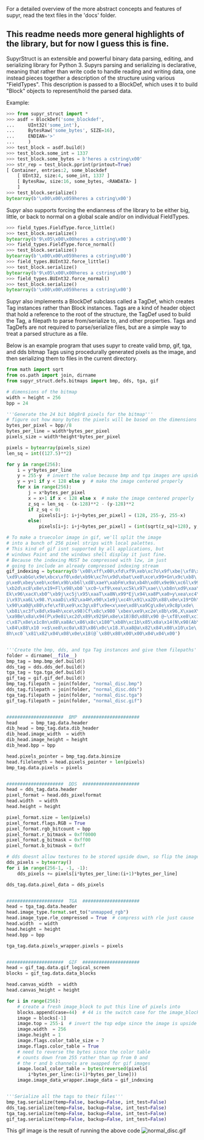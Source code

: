 For a detailed overview of the more abstract concepts and
features of supyr, read the text files in the 'docs' folder.

This readme needs more general highlights of the library, but for now I guess this is fine.
-------------------------------------------------------------------------------

SupyrStruct is an extensible and powerful binary data parsing, editing,
and serializing library for Python 3. Supyrs parsing and serializing is
declarative, meaning that rather than write code to handle reading and
writing data, one instead pieces together a description of the structure
using various "FieldTypes". This description is passed to a BlockDef,
which uses it to build "Block" objects to represent/hold the parsed data.


Example:

```python
>>> from supyr_struct import *
>>> asdf = BlockDef('some_blockdef',
...     UInt32('some_int'),
...     BytesRaw('some_bytes', SIZE=16),
...     ENDIAN='>'
...     )
>>> test_block = asdf.build()
>>> test_block.some_int = 1337
>>> test_block.some_bytes = b'heres a cstring\x00'
>>> str_rep = test_block.pprint(printout=True)
[ Container, entries:2, some_blockdef
    [ UInt32, size:4, some_int, 1337 ]
    [ BytesRaw, size:16, some_bytes, <RAWDATA> ]
    ]
>>> test_block.serialize()
bytearray(b'\x00\x00\x059heres a cstring\x00')
```


Supyr also supports forcing the endianness of the library to be either big,
little, or back to normal on a global scale and/or on individual FieldTypes.

```python
>>> field_types.FieldType.force_little()
>>> test_block.serialize()
bytearray(b'9\x05\x00\x00heres a cstring\x00')
>>> field_types.FieldType.force_normal()
>>> test_block.serialize()
bytearray(b'\x00\x00\x059heres a cstring\x00')
>>> field_types.BUInt32.force_little()
>>> test_block.serialize()
bytearray(b'9\x05\x00\x00heres a cstring\x00')
>>> field_types.BUInt32.force_normal()
>>> test_block.serialize()
bytearray(b'\x00\x00\x059heres a cstring\x00')
```


Supyr also implements a BlockDef subclass called a TagDef,
which creates Tag instances rather than Block instances.
Tags are a kind of header object that hold a reference to
the root of the structure, the TagDef used to build the Tag, 
a filepath to parse from/serialize to, and other properties.
Tags and TagDefs are not required to parse/serialize files,
but are a simple way to treat a parsed structure as a file.


Below is an example program that uses supyr to create valid bmp, gif,
tga, and dds bitmap Tags using procedurally generated pixels as the
image, and then serializing them to files in the current directory.

```python
from math import sqrt
from os.path import join, dirname
from supyr_struct.defs.bitmaps import bmp, dds, tga, gif

# dimensions of the bitmap
width = height = 256
bpp = 24

'''Generate the 24 bit b8g8r8 pixels for the bitmap'''
# figure out how many bytes the pixels will be based on the dimensions
bytes_per_pixel = bpp//8
bytes_per_line = width*bytes_per_pixel
pixels_size = width*height*bytes_per_pixel

pixels = bytearray(pixels_size)
len_sq = int((127.5)**2)

for y in range(256):
    i = y*bytes_per_line
    y = 255-y  # invert the value because bmp and tga images are upside-down
    y = y+1 if y < 128 else y  # make the image centered properly
    for x in range(256):
        j = x*bytes_per_pixel
        x = x+1 if x < 128 else x  # make the image centered properly
        z_sq = len_sq - (x-128)**2 - (y-128)**2
        if z_sq < 0:
            pixels[i+j: i+j+bytes_per_pixel] = (128, 255-y, 255-x)
        else:
            pixels[i+j: i+j+bytes_per_pixel] = (int(sqrt(z_sq)+128), y, x)

# To make a truecolor image in gif, we'll split the image
# into a bunch of 256 pixel strips with local palettes.
# This kind of gif isnt supported by all applications, but
# windows Paint and the windows shell display it just fine.
# Because the indexing MUST be compressed with lzw, im just
# going to include an already compressed indexing stream
gif_indexing = bytearray(b'\x08\xff\x00\xfd\xf9\xeb\xc7o\x9f\xbe|\xf8\xee\
\xd9\xabGo\x9e\xbcx\xf0\xde\xb9k\xc7n\x9d\xbat\xe8\xce\x99+Gn\x9c\xb8\
p\xe0\xbey\xeb\xc6m\x9b\xb6l\xd8\xaeY\xabFm\x9a\xb4h\xd0\x9e9k\xc6l\x99\
\xb2d\xc8\x8e\x19+Fl\x98\xb0`\xc0~\xf9\xea\xc5k\x97\xae\\\xb8n\xd9\xaa\
Ek\x96\xacX\xb0^\xb9j\xc5j\x95\xaaT\xa8N\x99*Ej\x94\xa8P\xa0>y\xea\xc4\
i\x93\xa6L\x98.Y\xaaDi\x92\xa4H\x90\x1e9j\xc4h\x91\xa2D\x88\x0e\x19*Dh\
\x90\xa0@\x80\xfe\xf8\xe9\xc3g\x8f\x9e<x\xee\xd8\xa9Cg\x8e\x9c8p\xde\
\xb8i\xc3f\x8d\x9a4h\xce\x98)Cf\x8c\x980`\xbex\xe9\xc2e\x8b\x96,X\xaeX\
\xa9Be\x8a\x94(P\x9e8i\xc2d\x89\x92$H\x8e\x18)Bd\x88\x90 @~\xf8\xe8\xc1\
c\x87\x8e\x1c8n\xd8\xa8Ac\x86\x8c\x180^\xb8h\xc1b\x85\x8a\x14(N\x98(Ab\
\x84\x88\x10 >x$\xe8\xc0a\x83\x86\x0c\x18.X\xa8@a\x82\x84\x08\x10\x1e\
8h\xc0`\x81\x82\x04\x08\x0e\x18(@`\x80\x80\x00\x00\x04\x04\x00')


'''Create the bmp, dds, and tga Tag instances and give them filepaths'''
folder = dirname(__file__)
bmp_tag = bmp.bmp_def.build()
dds_tag = dds.dds_def.build()
tga_tag = tga.tga_def.build()
gif_tag = gif.gif_def.build()
bmp_tag.filepath = join(folder, "normal_disc.bmp")
dds_tag.filepath = join(folder, "normal_disc.dds")
tga_tag.filepath = join(folder, "normal_disc.tga")
gif_tag.filepath = join(folder, "normal_disc.gif")


#####################  BMP  #####################
head     = bmp_tag.data.header
dib_head = bmp_tag.data.dib_header
dib_head.image_width  = width
dib_head.image_height = height
dib_head.bpp = bpp

head.pixels_pointer = bmp_tag.data.binsize
head.filelength = head.pixels_pointer + len(pixels)
bmp_tag.data.pixels = pixels


#####################  DDS  #####################
head = dds_tag.data.header
pixel_format = head.dds_pixelformat
head.width  = width
head.height = height

pixel_format.size = len(pixels)
pixel_format.flags.RGB = True
pixel_format.rgb_bitcount = bpp
pixel_format.r_bitmask = 0xff0000
pixel_format.g_bitmask = 0xff00
pixel_format.b_bitmask = 0xff

# dds doesnt allow textures to be stored upside down, so flip the image
dds_pixels = bytearray()
for i in range(256-1, -1, -1):
    dds_pixels += pixels[i*bytes_per_line:(i+1)*bytes_per_line]

dds_tag.data.pixel_data = dds_pixels


#####################  TGA  #####################
head = tga_tag.data.header
head.image_type.format.set_to("unmapped_rgb")
head.image_type.rle_compressed = True  # compress with rle just cause
head.width  = width
head.height = height
head.bpp = bpp

tga_tag.data.pixels_wrapper.pixels = pixels


#####################  GIF  #####################
head = gif_tag.data.gif_logical_screen
blocks = gif_tag.data.data_blocks

head.canvas_width  = width
head.canvas_height = height

for i in range(256):
    # create a fresh image_block to put this line of pixels into
    blocks.append(case=44)  # 44 is the switch case for the image_block
    image = blocks[-1]
    image.top = 255-i  # invert the top edge since the image is upside down
    image.width  = 256
    image.height = 1
    image.flags.color_table_size = 7
    image.flags.color_table = True
    # need to reverse the bytes since the color table
    # counts down from 255 rather than up from 0 and
    # the r and b channels are swapped for gif images
    image.local_color_table = bytes(reversed(pixels[
        i*bytes_per_line:(i+1)*bytes_per_line]))
    image.image_data_wrapper.image_data = gif_indexing


'''Serialize all the tags to their files'''
bmp_tag.serialize(temp=False, backup=False, int_test=False)
dds_tag.serialize(temp=False, backup=False, int_test=False)
tga_tag.serialize(temp=False, backup=False, int_test=False)
gif_tag.serialize(temp=False, backup=False, int_test=False)
```

This gif image is the result of running the above code
![normal_disc.gif](https://bitbucket.org/repo/KKAggn/images/2507909416-normal_disc.gif)